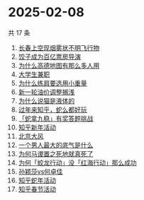 # 2025-02-08

共 17 条

<!-- BEGIN -->
<!-- 最后更新时间 Sat Feb 08 2025 20:27:11 GMT+0800 (China Standard Time) -->

1. [长春上空现烟雾状不明飞行物](https://www.zhihu.com/search?q=长春上空现烟雾状不明飞行物)
1. [饺子成为百亿票房导演](https://www.zhihu.com/search?q=饺子成为百亿票房导演)
1. [为什么高德地图有那么多人用](https://www.zhihu.com/search?q=为什么高德地图有那么多人用)
1. [大学生兼职](https://www.zhihu.com/search?q=大学生兼职)
1. [为什么练肩要选用小重量](https://www.zhihu.com/search?q=为什么练肩要选用小重量)
1. [新一轮油价调整搁浅](https://www.zhihu.com/search?q=新一轮油价调整搁浅)
1. [为什么说猫是液体的](https://www.zhihu.com/search?q=为什么说猫是液体的)
1. [过年来知乎，蛇么都好玩](https://www.zhihu.com/search?q=过年来知乎，蛇么都好玩)
1. [「蛇拿九稳」有奖答题挑战](https://www.zhihu.com/search?q=「蛇拿九稳」有奖答题挑战)
1. [知乎新年活动](https://www.zhihu.com/search?q=知乎新年活动)
1. [北京大风](https://www.zhihu.com/search?q=北京大风)
1. [一个男人最大的底气是什么](https://www.zhihu.com/search?q=一个男人最大的底气是什么)
1. [为何马谡置之死地就真死了](https://www.zhihu.com/search?q=为何马谡置之死地就真死了)
1. [为何「蛟龙行动」没「红海行动」那么成功](https://www.zhihu.com/search?q=为何「蛟龙行动」没「红海行动」那么成功)
1. [孙颖莎vs何卓佳](https://www.zhihu.com/search?q=孙颖莎vs何卓佳)
1. [知乎蛇年活动](https://www.zhihu.com/search?q=知乎蛇年活动)
1. [知乎春节活动](https://www.zhihu.com/search?q=知乎春节活动)

<!-- END -->
